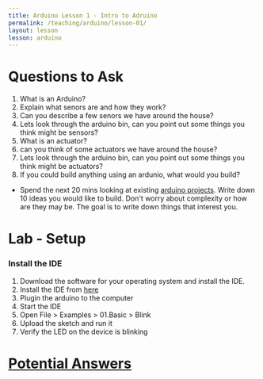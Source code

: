 ```yaml
---
title: Arduino Lesson 1 - Intro to Adruino
permalink: /teaching/arduino/lesson-01/
layout: lesson
lesson: arduino
---
```


# Questions to Ask

1. What is an Arduino?
1. Explain what senors are and how they work?
1. Can you describe a few senors we have around the house?
1. Lets look through the arduino bin, can you point out some things you think might be sensors?
1. What is an actuator?
1. can you think of some actuators we have around the house?
1. Lets look through the arduino bin, can you point out some things you think might be actuators?
1. If you could build anything using an ardunio, what would you build?
- Spend the next 20 mins looking at existing [arduino projects](https://create.arduino.cc/projecthub).  Write down 10 ideas you would like to build.  Don't worry about complexity or how are they may be.  The goal is to write down things that interest you.

# Lab - Setup

### Install the IDE

1. Download the software for your operating system and install the IDE.
1. Install the IDE from [here](https://www.arduino.cc/en/Main/Software)
1. Plugin the arduino to the computer
1. Start the IDE
1. Open File > Examples > 01.Basic > Blink
1. Upload the sketch and run it
1. Verify the LED on the device is blinking

# [Potential Answers](answers/)

